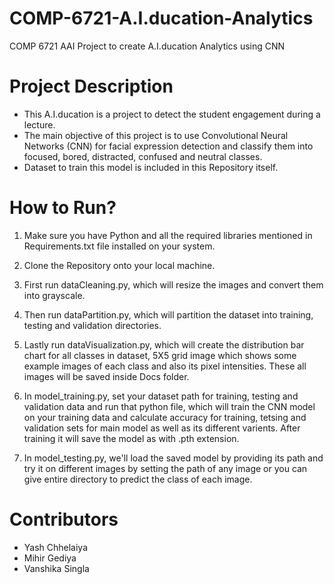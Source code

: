 # COMP-6721-A.I.ducation-Analytics
COMP 6721 AAI Project to create A.I.ducation Analytics using CNN

# Project Description

- This A.I.ducation is a project to detect the student engagement during a lecture. 
- The main objective of this project is to use Convolutional Neural Networks (CNN) for facial expression detection and classify them into focused, bored, distracted, confused and neutral classes.
- Dataset to train this model is included in this Repository itself.

# How to Run?

1. Make sure you have Python and all the required libraries mentioned in Requirements.txt file installed on your system.

2. Clone the Repository onto your local machine.

3. First run dataCleaning.py, which will resize the images and convert them into grayscale.

4. Then run dataPartition.py, which will partition the dataset into training, testing and validation directories.

5. Lastly run dataVisualization.py, which will create the distribution bar chart for all classes in dataset, 5X5 grid image which shows some example images of each class and also its pixel intensities. These all images will be saved inside Docs folder.

6. In model_training.py, set your dataset path for training, testing and validation data and run that python file, which will train the CNN model on your training data and calculate accuracy for training, tetsing and validation sets for main model as well as its different varients.
After training it will save the model as with .pth extension.

7. In model_testing.py, we'll load the saved model by providing its path and try it on different images by setting the path of any image or you can give entire directory to predict the class of each image.

# Contributors

- Yash Chhelaiya
- Mihir Gediya
- Vanshika Singla